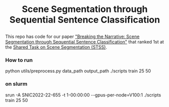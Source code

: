 # <p align=center>Scene Segmentation through Sequential Sentence Classification</p>
This repo has code for our paper ["Breaking the Narrative: Scene Segmentation through Sequential Sentence Classification"](http://lsx-events.informatik.uni-wuerzburg.de/files/stss2021/proceedings/kurfali_wiren.pdf) that ranked 1st at the [Shared Task on Scene Segmentation (STSS)](http://lsx-events.informatik.uni-wuerzburg.de/stss-2021/).

### How to run
python utils/preprocess.py data_path output_path
./scripts train 25 50
### on slurm
srun -A SNIC2022-22-655 -t 1-00:00:00 --gpus-per-node=V100:1 ./scripts train 25 50